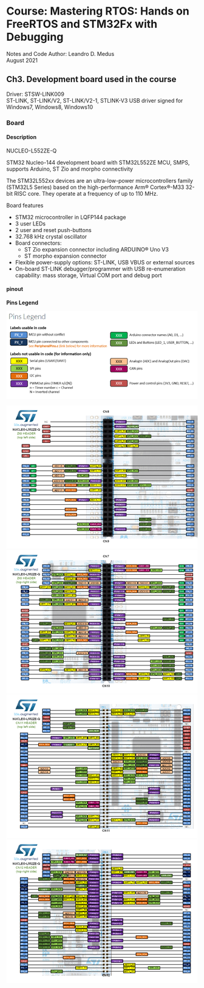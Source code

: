 # Course: Mastering RTOS: Hands on FreeRTOS and STM32Fx with Debugging

Notes and Code Author: Leandro D. Medus  
August 2021

## Ch3. Development board used in the course

Driver: STSW-LINK009  
ST-LINK, ST-LINK/V2, ST-LINK/V2-1, STLINK-V3 USB driver signed for Windows7, Windows8, Windows10

### Board 

#### Description

NUCLEO-L552ZE-Q

STM32 Nucleo-144 development board with STM32L552ZE MCU, SMPS, supports Arduino, ST Zio and morpho connectivity

The STM32L552xx devices are an ultra-low-power microcontrollers family (STM32L5 Series) based on the high-performance Arm® Cortex®-M33 32-bit RISC core. They operate at a frequency of up to 110 MHz.

Board features
* STM32 microcontroller in LQFP144 package
* 3 user LEDs
* 2 user and reset push-buttons
* 32.768 kHz crystal oscillator
* Board connectors:
    * ST Zio expansion connector including ARDUINO® Uno V3
    * ST morpho expansion connector
* Flexible power-supply options: ST-LINK, USB VBUS or external sources
* On-board ST-LINK debugger/programmer with USB re-enumeration capability: mass storage, Virtual COM port and debug port

#### pinout

**Pins Legend** 

![board_pins_legend](../docs/st_nucleo_board/board_pins_legend.png)

![nucleo_l552ze_q_zio_left_2020_2_11](../docs/st_nucleo_board/nucleo_l552ze_q_zio_left_2020_2_11.png)
![nucleo_l552ze_q_zio_right_2020_2_11](../docs/st_nucleo_board/nucleo_l552ze_q_zio_right_2020_2_11.png)
![nucleo_l552ze_q_morpho_left_2020_2_11](../docs/st_nucleo_board/nucleo_l552ze_q_morpho_left_2020_2_11.png)
![nucleo_l552ze_q_morpho_right_2020_2_11](../docs/st_nucleo_board/nucleo_l552ze_q_morpho_right_2020_2_11.png)




